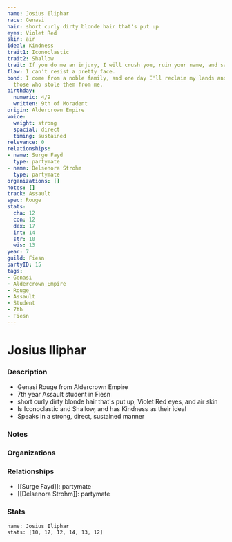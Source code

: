 ```yaml
---
name: Josius Iliphar
race: Genasi
hair: short curly dirty blonde hair that's put up
eyes: Violet Red
skin: air
ideal: Kindness
trait1: Iconoclastic
trait2: Shallow
trait: If you do me an injury, I will crush you, ruin your name, and salt your fields.
flaw: I can't resist a pretty face.
bond: I come from a noble family, and one day I'll reclaim my lands and title from
  those who stole them from me.
birthday:
  numeric: 4/9
  written: 9th of Moradent
origin: Aldercrown Empire
voice:
  weight: strong
  spacial: direct
  timing: sustained
relevance: 0
relationships:
- name: Surge Fayd
  type: partymate
- name: Delsenora Strohm
  type: partymate
organizations: []
notes: []
track: Assault
spec: Rouge
stats:
  cha: 12
  con: 12
  dex: 17
  int: 14
  str: 10
  wis: 13
year: 7
guild: Fiesn
partyID: 15
tags:
- Genasi
- Aldercrown_Empire
- Rouge
- Assault
- Student
- 7th
- Fiesn
---
```

# Josius Iliphar
### Description
- Genasi Rouge from Aldercrown Empire
- 7th year Assault student in Fiesn
- short curly dirty blonde hair that's put up, Violet Red eyes, and air skin
- Is Iconoclastic and Shallow, and has Kindness as their ideal
- Speaks in a strong, direct, sustained manner

### Notes

### Organizations

### Relationships
- [[Surge Fayd]]: partymate
- [[Delsenora Strohm]]: partymate

### Stats
```statblock
name: Josius Iliphar
stats: [10, 17, 12, 14, 13, 12]
```